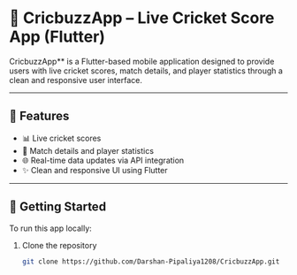 # 🏏 CricbuzzApp – Live Cricket Score App (Flutter)

CricbuzzApp** is a Flutter-based mobile application designed to provide users with live cricket scores, match details, and player statistics through a clean and responsive user interface.

---

## 📱 Features

- 📊 Live cricket scores
- 🏏 Match details and player statistics
- 🌐 Real-time data updates via API integration
- ✨ Clean and responsive UI using Flutter

---

## 🚀 Getting Started

To run this app locally:

1. Clone the repository
   ```bash
   git clone https://github.com/Darshan-Pipaliya1208/CricbuzzApp.git
